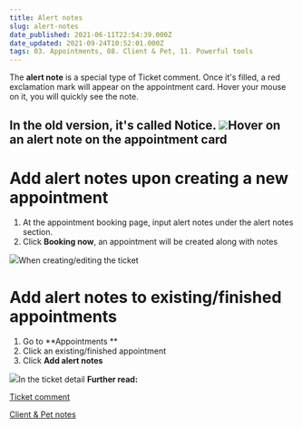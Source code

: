 ```yaml
---
title: Alert notes
slug: alert-notes
date_published: 2021-06-11T22:54:39.000Z
date_updated: 2021-09-24T10:52:01.000Z
tags: 03. Appointments, 08. Client & Pet, 11. Powerful tools
---
```


The **alert note** is a special type of Ticket comment. Once it's filled, a red exclamation mark will appear on the appointment card. Hover your mouse on it, you will quickly see the note.

In the old version, it's called **Notice**.
![](__GHOST_URL__/content/images/2021/09/CleanShot-2021-09-14-at-10.56.00.jpg)Hover on an alert note on the appointment card
---

# Add alert notes upon creating a new appointment

1. At the appointment booking page, input alert notes under the alert notes section.
2. Click **Booking now**, an appointment will be created along with notes

![](__GHOST_URL__/content/images/2021/06/add-notes.png)When creating/editing the ticket
# Add alert notes to existing/finished appointments

1. Go to **Appointments **
2. Click an existing/finished appointment
3. Click **Add alert notes**

![](__GHOST_URL__/content/images/2021/06/add-notes-in-ticket-1.png)In the ticket detail
**Further read:**

[Ticket comment](__GHOST_URL__/add-grooming-notes/)

[Client & Pet notes](__GHOST_URL__/pet-notes/)

